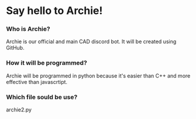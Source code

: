 # Say hello to Archie!
### Who is Archie?
Archie is our official and main CAD discord bot. It will be created using GitHub.
### How it will be programmed?
Archie will be programmed in python because it's easier than C++ and more effective than javascrtipt.
### Which file sould be use?
archie2.py
